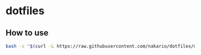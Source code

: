 # dotfiles

## How to use

```bash
bash -c "$(curl -L https://raw.githubusercontent.com/nakario/dotfiles/master/init.sh)"
```
